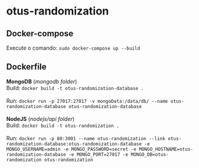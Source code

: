 # otus-randomization

## Docker-compose
Execute o comando: 
`sudo docker-compose up --build`

## Dockerfile
**MongoDB** (_mongodb folder_)
<br>
Build:
`docker build -t otus-randomization-database .` 
<br>
<br>
Run:
`docker run -p 27017:27017 -v mongoData:/data/db/ --name otus-randomization-database otus-randomization-database`
<br>
<br>
**NodeJS** (_nodejs/api folder_)<br>
Build:
`docker build -t otus-randomization .`
<br>
<br>
Run: 
`docker run -p 80:3001 --name otus-randomization --link otus-randomization-database:otus-randomization-database -e MONGO_USERNAME=admin -e MONGO_PASSWORD=secret -e MONGO_HOSTNAME=otus-randomization-database -e MONGO_PORT=27017 -e MONGO_DB=otus-randomization otus-randomization`